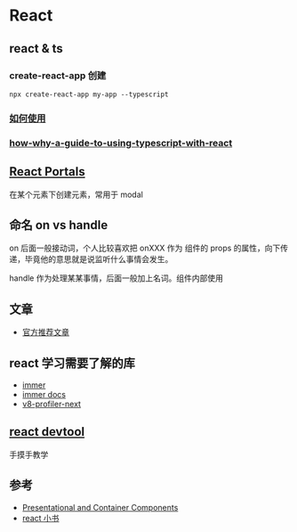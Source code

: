 # React

## react & ts

### create-react-app 创建

```shell
npx create-react-app my-app --typescript
```

### [如何使用](https://www.typescriptlang.org/docs/handbook/react-&-webpack.html)

### [how-why-a-guide-to-using-typescript-with-react](https://blog.logrocket.com/how-why-a-guide-to-using-typescript-with-react-fffb76c61614)

## [React Portals](https://reactjs.org/docs/portals.html)

在某个元素下创建元素，常用于 modal

## 命名 on vs handle

on 后面一般接动词，个人比较喜欢把 onXXX 作为 组件的 props 的属性，向下传递，毕竟他的意思就是说监听什么事情会发生。

handle 作为处理某某事情，后面一般加上名词。组件内部使用

## 文章

- [官方推荐文章](https://reactjs.org/community/articles.html)

## react 学习需要了解的库

- [immer](https://github.com/immerjs/immer)
- [immer docs](https://immerjs.github.io/immer/docs/produce)
- [v8-profiler-next](https://github.com/hyj1991/v8-profiler-next#readme)

## [react devtool](https://react-devtools-tutorial.now.sh/)

手摸手教学

## 参考

- [Presentational and Container Components](https://medium.com/@dan_abramov/smart-and-dumb-components-7ca2f9a7c7d0)
- [react 小书](http://huziketang.mangojuice.top/books/react/)
